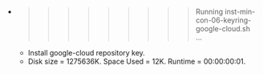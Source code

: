 * >>>>>>>>> Running inst-min-con-06-keyring-google-cloud.sh ...
  * Install google-cloud repository key.
  * Disk size = 1275636K. Space Used = 12K. Runtime = 00:00:00:01.
